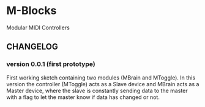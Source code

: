 # M-Blocks
Modular MIDI Controllers

## CHANGELOG

### version 0.0.1 (first prototype)
First working sketch containing two modules (MBrain and MToggle).
In this version the controller (MToggle) acts as a Slave device and MBrain acts as a Master device, where the slave is constantly sending data to the master with a flag to let the master know if data has changed or not. 

